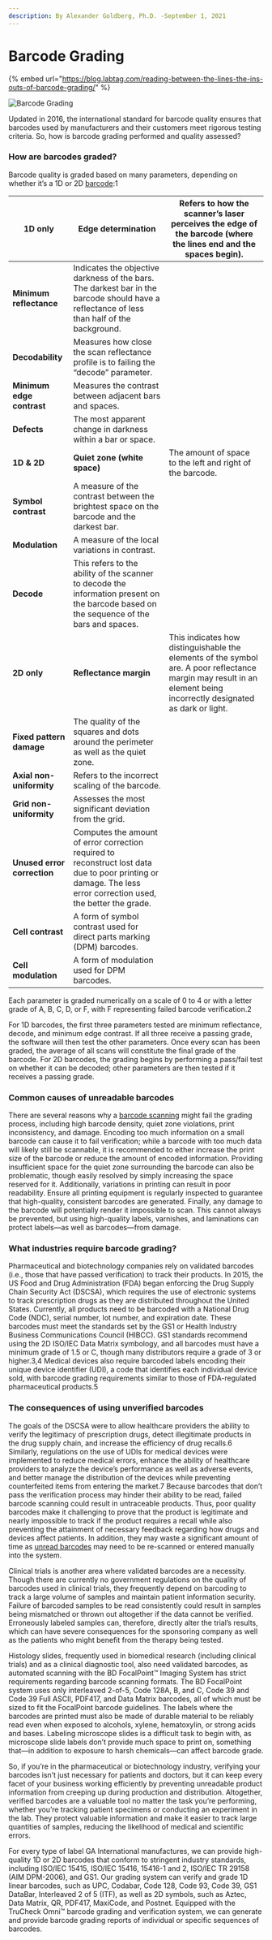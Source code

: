 ```yaml
---
description: By Alexander Goldberg, Ph.D. -September 1, 2021
---
```


# Barcode Grading

{% embed url="https://blog.labtag.com/reading-between-the-lines-the-ins-outs-of-barcode-grading/" %}

![Barcode Grading](https://blog.labtag.com/wp-content/uploads/2021/08/Types-of-barcodes\_700-x-290px.jpg)

Updated in 2016, the international standard for barcode quality ensures that barcodes used by manufacturers and their customers meet rigorous testing criteria. So, how is barcode grading performed and quality assessed?

&#x20;

### How are barcodes graded?

Barcode quality is graded based on many parameters, depending on whether it’s a 1D or 2D [barcode](https://blog.labtag.com/types-of-barcodes-and-what-they-do/):1

| **1D only**                 | **Edge determination**                                                                                                                                          | Refers to how the scanner’s laser perceives the edge of the barcode (where the lines end and the spaces begin).                                                      |
| --------------------------- | --------------------------------------------------------------------------------------------------------------------------------------------------------------- | -------------------------------------------------------------------------------------------------------------------------------------------------------------------- |
| **Minimum reflectance**     | Indicates the objective darkness of the bars. The darkest bar in the barcode should have a reflectance of less than half of the background.                     |                                                                                                                                                                      |
| **Decodability**            | Measures how close the scan reflectance profile is to failing the “decode” parameter.                                                                           |                                                                                                                                                                      |
| **Minimum edge contrast**   | Measures the contrast between adjacent bars and spaces.                                                                                                         |                                                                                                                                                                      |
| **Defects**                 | The most apparent change in darkness within a bar or space.                                                                                                     |                                                                                                                                                                      |
| **1D & 2D**                 | **Quiet zone (white space)**                                                                                                                                    | The amount of space to the left and right of the barcode.                                                                                                            |
| **Symbol contrast**         | A measure of the contrast between the brightest space on the barcode and the darkest bar.                                                                       |                                                                                                                                                                      |
| **Modulation**              | A measure of the local variations in contrast.                                                                                                                  |                                                                                                                                                                      |
| **Decode**                  | This refers to the ability of the scanner to decode the information present on the barcode based on the sequence of the bars and spaces.                        |                                                                                                                                                                      |
| **2D only**                 | **Reflectance margin**                                                                                                                                          | This indicates how distinguishable the elements of the symbol are. A poor reflectance margin may result in an element being incorrectly designated as dark or light. |
| **Fixed pattern damage**    | The quality of the squares and dots around the perimeter as well as the quiet zone.                                                                             |                                                                                                                                                                      |
| **Axial non-uniformity**    | Refers to the incorrect scaling of the barcode.                                                                                                                 |                                                                                                                                                                      |
| **Grid non-uniformity**     | Assesses the most significant deviation from the grid.                                                                                                          |                                                                                                                                                                      |
| **Unused error correction** | Computes the amount of error correction required to reconstruct lost data due to poor printing or damage. The less error correction used, the better the grade. |                                                                                                                                                                      |
| **Cell contrast**           | A form of symbol contrast used for direct parts marking (DPM) barcodes.                                                                                         |                                                                                                                                                                      |
| **Cell modulation**         | A form of modulation used for DPM barcodes.                                                                                                                     |                                                                                                                                                                      |

Each parameter is graded numerically on a scale of 0 to 4 or with a letter grade of A, B, C, D, or F, with F representing failed barcode verification.2

For 1D barcodes, the first three parameters tested are minimum reflectance, decode, and minimum edge contrast. If all three receive a passing grade, the software will then test the other parameters. Once every scan has been graded, the average of all scans will constitute the final grade of the barcode. For 2D barcodes, the grading begins by performing a pass/fail test on whether it can be decoded; other parameters are then tested if it receives a passing grade.

### Common causes of unreadable barcodes

There are several reasons why a [barcode scanning](https://blog.labtag.com/barcode-scanners-and-how-they-actually-work/) might fail the grading process, including high barcode density, quiet zone violations, print inconsistency, and damage. Encoding too much information on a small barcode can cause it to fail verification; while a barcode with too much data will likely still be scannable, it is recommended to either increase the print size of the barcode or reduce the amount of encoded information. Providing insufficient space for the quiet zone surrounding the barcode can also be problematic, though easily resolved by simply increasing the space reserved for it. Additionally, variations in printing can result in poor readability. Ensure all printing equipment is regularly inspected to guarantee that high-quality, consistent barcodes are generated. Finally, any damage to the barcode will potentially render it impossible to scan. This cannot always be prevented, but using high-quality labels, varnishes, and laminations can protect labels—as well as barcodes—from damage.

### What industries require barcode grading?

Pharmaceutical and biotechnology companies rely on validated barcodes (i.e., those that have passed verification) to track their products. In 2015, the US Food and Drug Administration (FDA) began enforcing the Drug Supply Chain Security Act (DSCSA), which requires the use of electronic systems to track prescription drugs as they are distributed throughout the United States. Currently, all products need to be barcoded with a National Drug Code (NDC), serial number, lot number, and expiration date. These barcodes must meet the standards set by the GS1 or Health Industry Business Communications Council (HIBCC). GS1 standards recommend using the 2D ISO/IEC Data Matrix symbology, and all barcodes must have a minimum grade of 1.5 or C, though many distributors require a grade of 3 or higher.3,4 Medical devices also require barcoded labels encoding their unique device identifier (UDI), a code that identifies each individual device sold, with barcode grading requirements similar to those of FDA-regulated pharmaceutical products.5

### The consequences of using unverified barcodes

The goals of the DSCSA were to allow healthcare providers the ability to verify the legitimacy of prescription drugs, detect illegitimate products in the drug supply chain, and increase the efficiency of drug recalls.6 Similarly, regulations on the use of UDIs for medical devices were implemented to reduce medical errors, enhance the ability of healthcare providers to analyze the device’s performance as well as adverse events, and better manage the distribution of the devices while preventing counterfeited items from entering the market.7 Because barcodes that don’t pass the verification process may hinder their ability to be read, failed barcode scanning could result in untraceable products. Thus, poor quality barcodes make it challenging to prove that the product is legitimate and nearly impossible to track if the product requires a recall while also preventing the attainment of necessary feedback regarding how drugs and devices affect patients. In addition, they may waste a significant amount of time as [unread barcodes](https://blog.labtag.com/having-problems-reading-your-barcodes-heres-how-to-fix-it/) may need to be re-scanned or entered manually into the system.

Clinical trials is another area where validated barcodes are a necessity. Though there are currently no government regulations on the quality of barcodes used in clinical trials, they frequently depend on barcoding to track a large volume of samples and maintain patient information security. Failure of barcoded samples to be read consistently could result in samples being mismatched or thrown out altogether if the data cannot be verified. Erroneously labeled samples can, therefore, directly alter the trial’s results, which can have severe consequences for the sponsoring company as well as the patients who might benefit from the therapy being tested.

Histology slides, frequently used in biomedical research (including clinical trials) and as a clinical diagnostic tool, also need validated barcodes, as automated scanning with the BD FocalPoint™ Imaging System has strict requirements regarding barcode scanning formats. The BD FocalPoint system uses only interleaved 2-of-5, Code 128A, B, and C, Code 39 and Code 39 Full ASCII, PDF417, and Data Matrix barcodes, all of which must be sized to fit the FocalPoint barcode guidelines. The labels where the barcodes are printed must also be made of durable material to be reliably read even when exposed to alcohols, xylene, hematoxylin, or strong acids and bases. Labeling microscope slides is a difficult task to begin with, as microscope slide labels don’t provide much space to print on, something that—in addition to exposure to harsh chemicals—can affect barcode grade.

So, if you’re in the pharmaceutical or biotechnology industry, verifying your barcodes isn’t just necessary for patients and doctors, but it can keep every facet of your business working efficiently by preventing unreadable product information from creeping up during production and distribution. Altogether, verified barcodes are a valuable tool no matter the task you’re performing, whether you’re tracking patient specimens or conducting an experiment in the lab. They protect valuable information and make it easier to track large quantities of samples, reducing the likelihood of medical and scientific errors.

For every type of label GA International manufactures, we can provide high-quality 1D or 2D barcodes that conform to stringent industry standards, including ISO/IEC 15415, ISO/IEC 15416, 15416-1 and 2, ISO/IEC TR 29158 (AIM DPM-2006), and GS1. Our grading system can verify and grade 1D linear barcodes, such as UPC, Codabar, Code 128, Code 93, Code 39, GS1 DataBar, Interleaved 2 of 5 (ITF), as well as 2D symbols, such as Aztec, Data Matrix, QR, PDF417, MaxiCode, and Postnet. Equipped with the TruCheck Omni™ barcode grading and verification system, we can generate and provide barcode grading reports of individual or specific sequences of barcodes.

